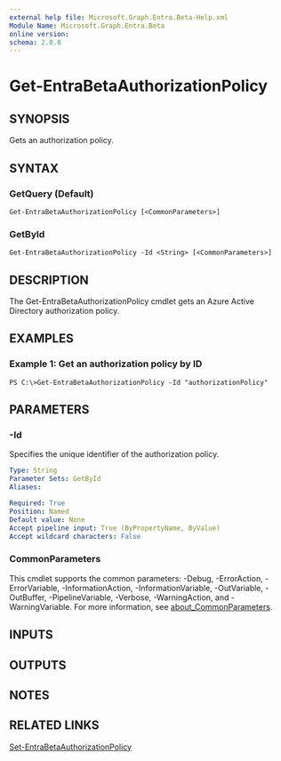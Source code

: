 ```yaml
---
external help file: Microsoft.Graph.Entra.Beta-Help.xml
Module Name: Microsoft.Graph.Entra.Beta
online version:
schema: 2.0.0
---
```


# Get-EntraBetaAuthorizationPolicy

## SYNOPSIS
Gets an authorization policy.

## SYNTAX

### GetQuery (Default)
```
Get-EntraBetaAuthorizationPolicy [<CommonParameters>]
```

### GetById
```
Get-EntraBetaAuthorizationPolicy -Id <String> [<CommonParameters>]
```

## DESCRIPTION
The Get-EntraBetaAuthorizationPolicy cmdlet gets an Azure Active Directory authorization policy.

## EXAMPLES

### Example 1: Get an authorization policy by ID
```
PS C:\>Get-EntraBetaAuthorizationPolicy -Id "authorizationPolicy"
```

## PARAMETERS

### -Id
Specifies the unique identifier of the authorization policy.

```yaml
Type: String
Parameter Sets: GetById
Aliases:

Required: True
Position: Named
Default value: None
Accept pipeline input: True (ByPropertyName, ByValue)
Accept wildcard characters: False
```

### CommonParameters
This cmdlet supports the common parameters: -Debug, -ErrorAction, -ErrorVariable, -InformationAction, -InformationVariable, -OutVariable, -OutBuffer, -PipelineVariable, -Verbose, -WarningAction, and -WarningVariable. For more information, see [about_CommonParameters](https://go.microsoft.com/fwlink/?LinkID=113216).

## INPUTS

## OUTPUTS

## NOTES

## RELATED LINKS

[Set-EntraBetaAuthorizationPolicy]()

